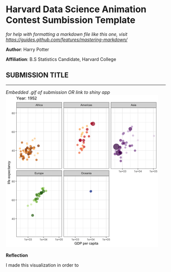 # Harvard Data Science Animation Contest Sumbission Template

*for help with formatting a markdown file like this one, visit https://guides.github.com/features/mastering-markdown/*

**Author**: Harry Potter

**Affiliation**: B.S Statistics Candidate, Harvard College

## SUBMISSION TITLE

---

*Embedded .gif of submission OR link to shiny app*
![](gganimate.gif)


**Reflection**

I made this visualization in order to 
